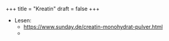 +++
title = "Kreatin"
draft = false
+++

-   Lesen:
    -   <https://www.sunday.de/creatin-monohydrat-pulver.html>
    -
